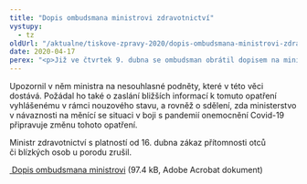 ```yaml
---
title: "Dopis ombudsmana ministrovi zdravotnictví"
vystupy:
  - tz
oldUrl: "/aktualne/tiskove-zpravy-2020/dopis-ombudsmana-ministrovi-zdravotnictvi/"
date: 2020-04-17
perex: "<p>Již ve čtvrtek 9. dubna se ombudsman obrátil dopisem na ministra zdravotnictví ve věci zákazu přítomnosti otců u porodu.</p>"
---
```


<!-- imported from the old website -->

<p>Upozornil v něm ministra na nesouhlasné podněty, které v této věci dostává. Požádal ho také o zaslání bližších informací k tomuto opatření vyhlášenému v rámci nouzového stavu, a rovněž o sdělení, zda ministerstvo v návaznosti na měnící se situaci v boji s pandemií onemocnění Covid-19 připravuje změnu tohoto opatření.</p><p></p><p>Ministr zdravotnictví s platností od 16. dubna zákaz přítomnosti otců či blízkých osob u porodu zrušil.</p><p></p><p><a title="Otevření do nového okna" href="/uploads-importVOP/Tiskove_zpravy_prilohy/14655-2020_MZCR_dopis.pdf" target="_blank"><img alt="" src="https://test.ochrance.cz/typo3/ext/od_linkdesc/icons/pdf.gif" class="od_linkdesc_icon" /> Dopis ombudsmana ministrovi</a> (97.4 kB, Adobe Acrobat dokument)</p>
